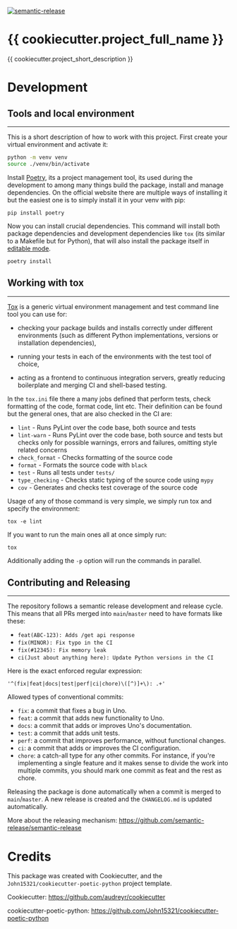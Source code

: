 [![semantic-release](https://img.shields.io/badge/semantic--release-e10079?logo=semantic-release)](https://github.com/semantic-release/semantic-release)


# {{ cookiecutter.project_full_name }}

{{ cookiecutter.project_short_description }}

# Development

## Tools and local environment

---

This is a short description of how to work with this project. First create your virtual environment and activate it:

```bash
python -m venv venv
source ./venv/bin/activate
```

Install [Poetry](https://python-poetry.org/), its a project management tool, its used during the development to among many things build the package, install and manage dependencies. On the official website there are multiple ways of installing it but the easiest one is to simply install it in your venv with pip:

```
pip install poetry
```

Now you can install crucial dependencies. This command will install both package dependencies and development dependencies like `tox` (its similar to a Makefile but for Python), that will also install the package itself in [editable mode](https://setuptools.pypa.io/en/latest/userguide/development_mode.html).

```
poetry install
```

## Working with tox

---

[Tox](https://tox.wiki/en/latest/) is a generic virtual environment management and test command line tool you can use for:

- checking your package builds and installs correctly under different environments (such as different Python implementations, versions or installation dependencies),

- running your tests in each of the environments with the test tool of choice,

- acting as a frontend to continuous integration servers, greatly reducing boilerplate and merging CI and shell-based testing.

In the `tox.ini` file there a many jobs defined that perform tests, check formatting of the code, format code, lint etc. Their definition can be found but the general ones, that are also checked in the CI are:

- `lint` - Runs PyLint over the code base, both source and tests
- `lint-warn` - Runs PyLint over the code base, both source and tests but checks only for possible warnings, errors and failures, omitting style related concerns
- `check_format` - Checks formatting of the source code
- `format` - Formats the source code with `black`
- `test` - Runs all tests under `tests/`
- `type_checking` - Checks static typing of the source code using `mypy`
- `cov` - Generates and checks test coverage of the source code

Usage of any of those command is very simple, we simply run tox and specify the environment:

```
tox -e lint
```

If you want to run the main ones all at once simply run:

```
tox
```

Additionally adding the `-p` option will run the commands in parallel.

## Contributing and Releasing

---

The repository follows a semantic release development and release cycle.
This means that all PRs merged into `main`/`master` need to have formats like these:

- `feat(ABC-123): Adds /get api response`
- `fix(MINOR): Fix typo in the CI`
- `fix(#12345): Fix memory leak`
- `ci(Just about anything here): Update Python versions in the CI`

Here is the exact enforced regular expression:

```regex
'^(fix|feat|docs|test|perf|ci|chore)\([^)]+\): .+'
```

Allowed types of conventional commits:

- `fix`: a commit that fixes a bug in Uno.
- `feat`: a commit that adds new functionality to Uno.
- `docs`: a commit that adds or improves Uno's documentation.
- `test`: a commit that adds unit tests.
- `perf`: a commit that improves performance, without functional changes.
- `ci`: a commit that adds or improves the CI configuration.
- `chore`: a catch-all type for any other commits. For instance, if you're implementing a single feature and it makes sense to divide the work into multiple commits, you should mark one commit as feat and the rest as chore.

Releasing the package is done automatically when a commit is merged to `main`/`master`. A new release is created and the `CHANGELOG.md` is updated automatically.

More about the releasing mechanism:
<https://github.com/semantic-release/semantic-release>

# Credits

This package was created with Cookiecutter, and the
`John15321/cookiecutter-poetic-python` project template.

Cookiecutter: <https://github.com/audreyr/cookiecutter>

cookiecutter-poetic-python: <https://github.com/John15321/cookiecutter-poetic-python>
